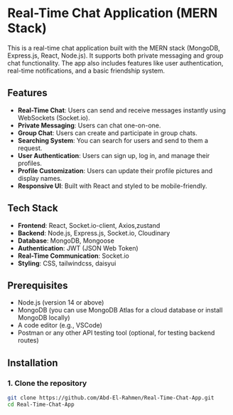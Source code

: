 # Real-Time Chat Application (MERN Stack)

This is a real-time chat application built with the MERN stack (MongoDB, Express.js, React, Node.js). It supports both private messaging and group chat functionality. The app also includes features like user authentication, real-time notifications, and a basic friendship system.

## Features

- **Real-Time Chat**: Users can send and receive messages instantly using WebSockets (Socket.io).
- **Private Messaging**: Users can chat one-on-one.
- **Group Chat**: Users can create and participate in group chats.
- **Searching System**: You can search for users and send to them a request.
- **User Authentication**: Users can sign up, log in, and manage their profiles.
- **Profile Customization**: Users can update their profile pictures and display names.
- **Responsive UI**: Built with React and styled to be mobile-friendly.

## Tech Stack

- **Frontend**: React, Socket.io-client, Axios,zustand
- **Backend**: Node.js, Express.js, Socket.io, Cloudinary
- **Database**: MongoDB, Mongoose
- **Authentication**: JWT (JSON Web Token)
- **Real-Time Communication**: Socket.io
- **Styling**: CSS, tailwindcss, daisyui

## Prerequisites

- Node.js (version 14 or above)
- MongoDB (you can use MongoDB Atlas for a cloud database or install MongoDB locally)
- A code editor (e.g., VSCode)
- Postman or any other API testing tool (optional, for testing backend routes)

## Installation

### 1. Clone the repository

```bash
git clone https://github.com/Abd-El-Rahmen/Real-Time-Chat-App.git
cd Real-Time-Chat-App
